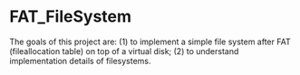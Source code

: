 # FAT_FileSystem
The goals of this project are: (1) to implement a simple file system after FAT (fileallocation table) on top of a virtual disk; (2) to understand implementation details of filesystems.
